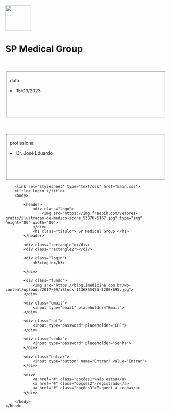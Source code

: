 <!DOCTYPE html>
<html>

<head>
    <link rel="stylesheet" href="main.css">
</head>

<body>
  <img src="https://img.freepik.com/vetores-gratis/ilustracao-de-medico-icone_53876-6167.jpg" alt="" class="logo" height="80" width="80">
  

  <h1 class="important">SP Medical Group</h1>
  <p class="important">
  <p></p>


<br>
<br>


<fieldset id=”data”>
  <p class="important">data</p>
  <p><li>15/03/2023</p></li>
  <br>
  <br>
  <br>

  </fieldset>

  <br>
  <br>
  <br>


<fieldset id=”profissional”> 
<p class="important">profissional</p>
<p><li>Dr. José Eduardo</p></li>
<br>
<br>
<br>
</fieldset>


</body>



</html>


<!DOCTYPE html>
<html>
    <head>
        
        <link rel="stylesheet" type="text/css" href="main.css">
        <title> Login </title>
        <body>

            <header>
                <div class="logo">
                    <img src="https://img.freepik.com/vetores-gratis/ilustracao-de-medico-icone_53876-6167.jpg" type="img" height="80" width="80">                    
                </div> 
                <h1 class="titulo"> SP Medical Group </h1>
            </header>

            <div class="rectangle"></div>
            <div class="rectangle2"></div>

            <div class="login"> 
                <h3>Login</h3>
            
            </div>

            <div class="fundo">
                <img src="https://blog.imedicina.com.br/wp-content/uploads/2017/09/iStock-1136865476-1200x695.jpg">
            </div>
            
            <div class="email">
                <input type="email" placeholder="Email">
            </div>

            <div class="cpf">
                <input type="password" placeholder="CPF">
            </div>

            <div class="senha">
                <input type="password" placeholder="Senha">
            </div>

            <div class="entrar">
                <input type="button" name="Entrar" value="Entrar">
            </div>

            <div>
                <a href="#" class="opções1">Não estou</a>
                <a href="#" class="opções2">registrado</a>
                <a href="#" class="opções3">Esqueci a senha</a>
            </div>
            
        </body>
    </head>
</html>
